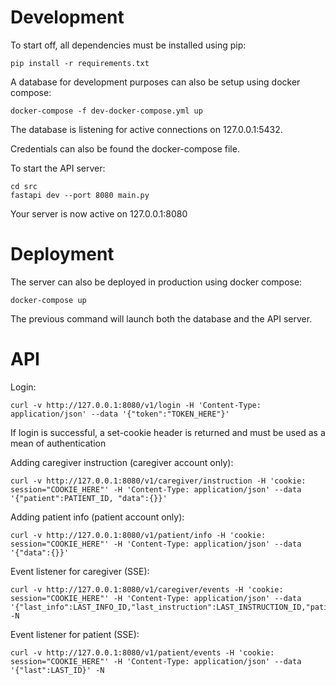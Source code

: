 
# Development

To start off, all dependencies must be installed using pip:
```
pip install -r requirements.txt
```

A database for development purposes can also be setup using docker compose:
```
docker-compose -f dev-docker-compose.yml up
```

The database is listening for active connections on 127.0.0.1:5432.

Credentials can also be found the docker-compose file.

To start the API server:
```
cd src
fastapi dev --port 8080 main.py
```

Your server is now active on 127.0.0.1:8080

# Deployment

The server can also be deployed in production using docker compose:
```
docker-compose up
```

The previous command will launch both the database and the API server.


# API

Login:
```
curl -v http://127.0.0.1:8080/v1/login -H 'Content-Type: application/json' --data '{"token":"TOKEN_HERE"}'
```

If login is successful, a set-cookie header is returned and must be used as a mean of authentication

Adding caregiver instruction (caregiver account only):
```
curl -v http://127.0.0.1:8080/v1/caregiver/instruction -H 'cookie: session="COOKIE_HERE"' -H 'Content-Type: application/json' --data '{"patient":PATIENT_ID, "data":{}}'
```

Adding patient info (patient account only):
```
curl -v http://127.0.0.1:8080/v1/patient/info -H 'cookie: session="COOKIE_HERE"' -H 'Content-Type: application/json' --data '{"data":{}}'
```

Event listener for caregiver (SSE):
```
curl -v http://127.0.0.1:8080/v1/caregiver/events -H 'cookie: session="COOKIE_HERE"' -H 'Content-Type: application/json' --data '{"last_info":LAST_INFO_ID,"last_instruction":LAST_INSTRUCTION_ID,"patient":PATIENT_ID}' -N
```

Event listener for patient (SSE):
```
curl -v http://127.0.0.1:8080/v1/patient/events -H 'cookie: session="COOKIE_HERE"' -H 'Content-Type: application/json' --data '{"last":LAST_ID}' -N
```
